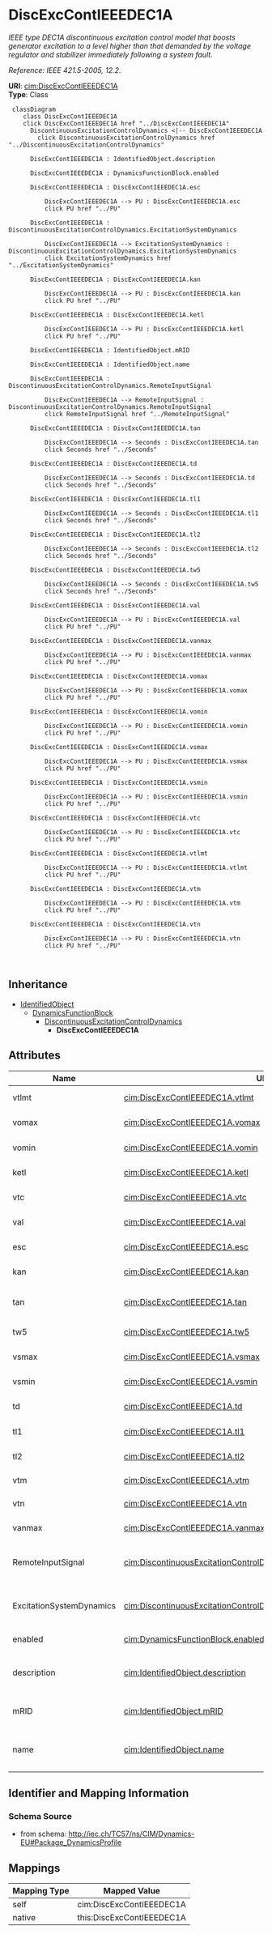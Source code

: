 # DiscExcContIEEEDEC1A


_IEEE type DEC1A discontinuous excitation control model that boosts generator excitation to a level higher than that demanded by the voltage regulator and stabilizer immediately following a system fault._

_Reference: IEEE 421.5-2005, 12.2._





**URI**: [cim:DiscExcContIEEEDEC1A](http://iec.ch/TC57/CIM100#DiscExcContIEEEDEC1A)<br />
**Type**: Class




```mermaid
 classDiagram
    class DiscExcContIEEEDEC1A
    click DiscExcContIEEEDEC1A href "../DiscExcContIEEEDEC1A"
      DiscontinuousExcitationControlDynamics <|-- DiscExcContIEEEDEC1A
        click DiscontinuousExcitationControlDynamics href "../DiscontinuousExcitationControlDynamics"
      
      DiscExcContIEEEDEC1A : IdentifiedObject.description
        
      DiscExcContIEEEDEC1A : DynamicsFunctionBlock.enabled
        
      DiscExcContIEEEDEC1A : DiscExcContIEEEDEC1A.esc
        
          DiscExcContIEEEDEC1A --> PU : DiscExcContIEEEDEC1A.esc
          click PU href "../PU"
        
      DiscExcContIEEEDEC1A : DiscontinuousExcitationControlDynamics.ExcitationSystemDynamics
        
          DiscExcContIEEEDEC1A --> ExcitationSystemDynamics : DiscontinuousExcitationControlDynamics.ExcitationSystemDynamics
          click ExcitationSystemDynamics href "../ExcitationSystemDynamics"
        
      DiscExcContIEEEDEC1A : DiscExcContIEEEDEC1A.kan
        
          DiscExcContIEEEDEC1A --> PU : DiscExcContIEEEDEC1A.kan
          click PU href "../PU"
        
      DiscExcContIEEEDEC1A : DiscExcContIEEEDEC1A.ketl
        
          DiscExcContIEEEDEC1A --> PU : DiscExcContIEEEDEC1A.ketl
          click PU href "../PU"
        
      DiscExcContIEEEDEC1A : IdentifiedObject.mRID
        
      DiscExcContIEEEDEC1A : IdentifiedObject.name
        
      DiscExcContIEEEDEC1A : DiscontinuousExcitationControlDynamics.RemoteInputSignal
        
          DiscExcContIEEEDEC1A --> RemoteInputSignal : DiscontinuousExcitationControlDynamics.RemoteInputSignal
          click RemoteInputSignal href "../RemoteInputSignal"
        
      DiscExcContIEEEDEC1A : DiscExcContIEEEDEC1A.tan
        
          DiscExcContIEEEDEC1A --> Seconds : DiscExcContIEEEDEC1A.tan
          click Seconds href "../Seconds"
        
      DiscExcContIEEEDEC1A : DiscExcContIEEEDEC1A.td
        
          DiscExcContIEEEDEC1A --> Seconds : DiscExcContIEEEDEC1A.td
          click Seconds href "../Seconds"
        
      DiscExcContIEEEDEC1A : DiscExcContIEEEDEC1A.tl1
        
          DiscExcContIEEEDEC1A --> Seconds : DiscExcContIEEEDEC1A.tl1
          click Seconds href "../Seconds"
        
      DiscExcContIEEEDEC1A : DiscExcContIEEEDEC1A.tl2
        
          DiscExcContIEEEDEC1A --> Seconds : DiscExcContIEEEDEC1A.tl2
          click Seconds href "../Seconds"
        
      DiscExcContIEEEDEC1A : DiscExcContIEEEDEC1A.tw5
        
          DiscExcContIEEEDEC1A --> Seconds : DiscExcContIEEEDEC1A.tw5
          click Seconds href "../Seconds"
        
      DiscExcContIEEEDEC1A : DiscExcContIEEEDEC1A.val
        
          DiscExcContIEEEDEC1A --> PU : DiscExcContIEEEDEC1A.val
          click PU href "../PU"
        
      DiscExcContIEEEDEC1A : DiscExcContIEEEDEC1A.vanmax
        
          DiscExcContIEEEDEC1A --> PU : DiscExcContIEEEDEC1A.vanmax
          click PU href "../PU"
        
      DiscExcContIEEEDEC1A : DiscExcContIEEEDEC1A.vomax
        
          DiscExcContIEEEDEC1A --> PU : DiscExcContIEEEDEC1A.vomax
          click PU href "../PU"
        
      DiscExcContIEEEDEC1A : DiscExcContIEEEDEC1A.vomin
        
          DiscExcContIEEEDEC1A --> PU : DiscExcContIEEEDEC1A.vomin
          click PU href "../PU"
        
      DiscExcContIEEEDEC1A : DiscExcContIEEEDEC1A.vsmax
        
          DiscExcContIEEEDEC1A --> PU : DiscExcContIEEEDEC1A.vsmax
          click PU href "../PU"
        
      DiscExcContIEEEDEC1A : DiscExcContIEEEDEC1A.vsmin
        
          DiscExcContIEEEDEC1A --> PU : DiscExcContIEEEDEC1A.vsmin
          click PU href "../PU"
        
      DiscExcContIEEEDEC1A : DiscExcContIEEEDEC1A.vtc
        
          DiscExcContIEEEDEC1A --> PU : DiscExcContIEEEDEC1A.vtc
          click PU href "../PU"
        
      DiscExcContIEEEDEC1A : DiscExcContIEEEDEC1A.vtlmt
        
          DiscExcContIEEEDEC1A --> PU : DiscExcContIEEEDEC1A.vtlmt
          click PU href "../PU"
        
      DiscExcContIEEEDEC1A : DiscExcContIEEEDEC1A.vtm
        
          DiscExcContIEEEDEC1A --> PU : DiscExcContIEEEDEC1A.vtm
          click PU href "../PU"
        
      DiscExcContIEEEDEC1A : DiscExcContIEEEDEC1A.vtn
        
          DiscExcContIEEEDEC1A --> PU : DiscExcContIEEEDEC1A.vtn
          click PU href "../PU"
        
      
```





## Inheritance
* [IdentifiedObject](IdentifiedObject.md)
    * [DynamicsFunctionBlock](DynamicsFunctionBlock.md)
        * [DiscontinuousExcitationControlDynamics](DiscontinuousExcitationControlDynamics.md)
            * **DiscExcContIEEEDEC1A**



## Attributes


| Name | URI | Cardinality and Range | Description | Inheritance |
| ---  | --- | --- | --- | --- |
| vtlmt | [cim:DiscExcContIEEEDEC1A.vtlmt](http://iec.ch/TC57/CIM100#DiscExcContIEEEDEC1A.vtlmt) | 1 <br />  [PU](PU.md)  | Voltage reference (<i>V</i><i><sub>TLMT</sub></i>) | direct |
| vomax | [cim:DiscExcContIEEEDEC1A.vomax](http://iec.ch/TC57/CIM100#DiscExcContIEEEDEC1A.vomax) | 1 <br />  [PU](PU.md)  | Limiter (<i>V</i><i><sub>OMAX</sub></i>) (&gt; DiscExcContIEEEDEC1A | direct |
| vomin | [cim:DiscExcContIEEEDEC1A.vomin](http://iec.ch/TC57/CIM100#DiscExcContIEEEDEC1A.vomin) | 1 <br />  [PU](PU.md)  | Limiter (<i>V</i><i><sub>OMIN</sub></i>) (&lt; DiscExcContIEEEDEC1A | direct |
| ketl | [cim:DiscExcContIEEEDEC1A.ketl](http://iec.ch/TC57/CIM100#DiscExcContIEEEDEC1A.ketl) | 1 <br />  [PU](PU.md)  | Terminal voltage limiter gain (<i>K</i><i><sub>ETL</sub></i>) | direct |
| vtc | [cim:DiscExcContIEEEDEC1A.vtc](http://iec.ch/TC57/CIM100#DiscExcContIEEEDEC1A.vtc) | 1 <br />  [PU](PU.md)  | Terminal voltage level reference (<i>V</i><i><sub>TC</sub></i>) | direct |
| val | [cim:DiscExcContIEEEDEC1A.val](http://iec.ch/TC57/CIM100#DiscExcContIEEEDEC1A.val) | 1 <br />  [PU](PU.md)  | Regulator voltage reference (<i>V</i><i><sub>AL</sub></i>) | direct |
| esc | [cim:DiscExcContIEEEDEC1A.esc](http://iec.ch/TC57/CIM100#DiscExcContIEEEDEC1A.esc) | 1 <br />  [PU](PU.md)  | Speed change reference (<i>E</i><i><sub>SC</sub></i>) | direct |
| kan | [cim:DiscExcContIEEEDEC1A.kan](http://iec.ch/TC57/CIM100#DiscExcContIEEEDEC1A.kan) | 1 <br />  [PU](PU.md)  | Discontinuous controller gain (<i>K</i><i><sub>AN</sub></i>) | direct |
| tan | [cim:DiscExcContIEEEDEC1A.tan](http://iec.ch/TC57/CIM100#DiscExcContIEEEDEC1A.tan) | 1 <br />  [Seconds](Seconds.md)  | Discontinuous controller time constant (<i>T</i><i><sub>AN</sub></i>) (&gt;= ... | direct |
| tw5 | [cim:DiscExcContIEEEDEC1A.tw5](http://iec.ch/TC57/CIM100#DiscExcContIEEEDEC1A.tw5) | 1 <br />  [Seconds](Seconds.md)  | DEC washout time constant (<i>T</i><i><sub>W</sub></i><sub>5</sub>) (&gt;= 0) | direct |
| vsmax | [cim:DiscExcContIEEEDEC1A.vsmax](http://iec.ch/TC57/CIM100#DiscExcContIEEEDEC1A.vsmax) | 1 <br />  [PU](PU.md)  | Limiter (<i>V</i><i><sub>SMAX</sub></i>)(&gt; DiscExcContIEEEDEC1A | direct |
| vsmin | [cim:DiscExcContIEEEDEC1A.vsmin](http://iec.ch/TC57/CIM100#DiscExcContIEEEDEC1A.vsmin) | 1 <br />  [PU](PU.md)  | Limiter (<i>V</i><i><sub>SMIN</sub></i>) (&lt; DiscExcContIEEEDEC1A | direct |
| td | [cim:DiscExcContIEEEDEC1A.td](http://iec.ch/TC57/CIM100#DiscExcContIEEEDEC1A.td) | 1 <br />  [Seconds](Seconds.md)  | Time constant (<i>T</i><i><sub>D</sub></i>) (&gt;= 0) | direct |
| tl1 | [cim:DiscExcContIEEEDEC1A.tl1](http://iec.ch/TC57/CIM100#DiscExcContIEEEDEC1A.tl1) | 1 <br />  [Seconds](Seconds.md)  | Time constant (<i>T</i><i><sub>L</sub></i><sub>1</sub>) (&gt;= 0) | direct |
| tl2 | [cim:DiscExcContIEEEDEC1A.tl2](http://iec.ch/TC57/CIM100#DiscExcContIEEEDEC1A.tl2) | 1 <br />  [Seconds](Seconds.md)  | Time constant (<i>T</i><i><sub>L</sub></i><sub>2</sub>) (&gt;= 0) | direct |
| vtm | [cim:DiscExcContIEEEDEC1A.vtm](http://iec.ch/TC57/CIM100#DiscExcContIEEEDEC1A.vtm) | 1 <br />  [PU](PU.md)  | Voltage limits (<i>V</i><i><sub>TM</sub></i>) | direct |
| vtn | [cim:DiscExcContIEEEDEC1A.vtn](http://iec.ch/TC57/CIM100#DiscExcContIEEEDEC1A.vtn) | 1 <br />  [PU](PU.md)  | Voltage limits (<i>V</i><i><sub>TN</sub></i>) | direct |
| vanmax | [cim:DiscExcContIEEEDEC1A.vanmax](http://iec.ch/TC57/CIM100#DiscExcContIEEEDEC1A.vanmax) | 1 <br />  [PU](PU.md)  | Limiter for Van (<i>V</i><i><sub>ANMAX</sub></i>) | direct |
| RemoteInputSignal | [cim:DiscontinuousExcitationControlDynamics.RemoteInputSignal](http://iec.ch/TC57/CIM100#DiscontinuousExcitationControlDynamics.RemoteInputSignal) | 0..1 <br />  [RemoteInputSignal](RemoteInputSignal.md)  | Remote input signal used by this discontinuous excitation control system mode... | [DiscontinuousExcitationControlDynamics](DiscontinuousExcitationControlDynamics.md) |
| ExcitationSystemDynamics | [cim:DiscontinuousExcitationControlDynamics.ExcitationSystemDynamics](http://iec.ch/TC57/CIM100#DiscontinuousExcitationControlDynamics.ExcitationSystemDynamics) | 1 <br />  [ExcitationSystemDynamics](ExcitationSystemDynamics.md)  | Excitation system model with which this discontinuous excitation control mode... | [DiscontinuousExcitationControlDynamics](DiscontinuousExcitationControlDynamics.md) |
| enabled | [cim:DynamicsFunctionBlock.enabled](http://iec.ch/TC57/CIM100#DynamicsFunctionBlock.enabled) | 1 <br />  boolean  | Function block used indicator | [DynamicsFunctionBlock](DynamicsFunctionBlock.md) |
| description | [cim:IdentifiedObject.description](http://iec.ch/TC57/CIM100#IdentifiedObject.description) | 0..1 <br />  string  | The description is a free human readable text describing or naming the object | [IdentifiedObject](IdentifiedObject.md) |
| mRID | [cim:IdentifiedObject.mRID](http://iec.ch/TC57/CIM100#IdentifiedObject.mRID) | 1 <br />  string  | Master resource identifier issued by a model authority | [IdentifiedObject](IdentifiedObject.md) |
| name | [cim:IdentifiedObject.name](http://iec.ch/TC57/CIM100#IdentifiedObject.name) | 0..1 <br />  string  | The name is any free human readable and possibly non unique text naming the o... | [IdentifiedObject](IdentifiedObject.md) |









## Identifier and Mapping Information







### Schema Source


* from schema: http://iec.ch/TC57/ns/CIM/Dynamics-EU#Package_DynamicsProfile





## Mappings

| Mapping Type | Mapped Value |
| ---  | ---  |
| self | cim:DiscExcContIEEEDEC1A |
| native | this:DiscExcContIEEEDEC1A |




